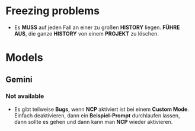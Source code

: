 # Freezing problems
- Es **MUSS** auf jeden Fall an einer zu großen **HISTORY** liegen. **FÜHRE AUS**, die ganze **HISTORY** von einem **PROJEKT** zu löschen.


# Models

## Gemini

### Not available
- Es gibt teilweise **Bugs**, wenn **NCP** aktiviert ist bei einem **Custom Mode**. Einfach deaktivieren, dann ein **Beispiel-Prompt** durchlaufen lassen, dann sollte es gehen und dann kann man **NCP** wieder aktivieren.
